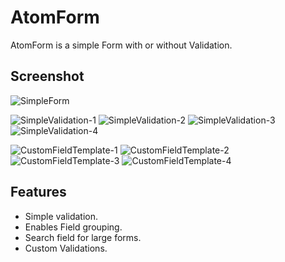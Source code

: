 ﻿# AtomForm
AtomForm is a simple Form with or without Validation.

## Screenshot
![SimpleForm](Images/SimpleForm.png)

![SimpleValidation-1](Images/SimpleValidation-1.png)   ![SimpleValidation-2](Images/SimpleValidation-2.png)  ![SimpleValidation-3](Images/SimpleValidation-3.png)  ![SimpleValidation-4](Images/SimpleValidation-4.png)

![CustomFieldTemplate-1](Images/CustomFieldTemplate-1.png)  ![CustomFieldTemplate-2](Images/CustomFieldTemplate-2.png)  ![CustomFieldTemplate-3](Images/CustomFieldTemplate-3.png)  ![CustomFieldTemplate-4](Images/CustomFieldTemplate-4.png)

## Features
* Simple validation.
* Enables Field grouping.
* Search field for large forms.
* Custom Validations.


